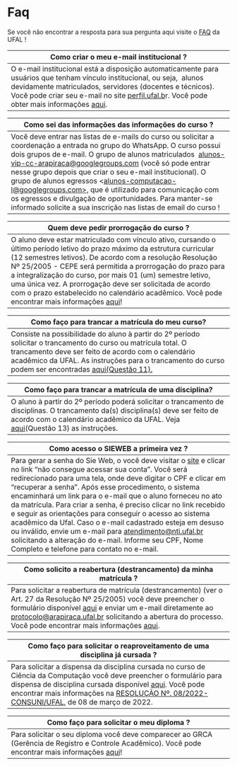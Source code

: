


Faq
===







Se você não encontrar a resposta para sua pergunta aqui visite o [FAQ](https://ufal.br/estudante/documentos/perguntas-frequentes) da UFAL ! 




| Como criar o meu e-mail institucional ? |
| --- |
| O e-mail institucional está a disposição automaticamente para usuários que tenham vínculo institucional, ou seja,  alunos devidamente matriculados, servidores (docentes e técnicos). Você pode criar seu e-mail no site [perfil.ufal.b](http://perfil.ufal.br/)r. Você pode obter mais informações [aqui](https://servicos.ufal.br/orgaos/nucleo-de-tecnologia-da-informacao-nti/criacao-de-e-mail-institucional). |




| Como sei das informações das informações do curso ? |
| --- |
| Você deve entrar nas listas de e-mails do curso ou solicitar a coordenação a entrada no grupo do WhatsApp. O curso possui dois grupos de e-mail. O grupo de alunos matriculados  [<alunos-vip-cc-arapiraca@googlegroups.com>](https://groups.google.com/g/alunos-vip-cc-arapiraca) (você só pode entrar nesse grupo depois que criar o seu e-mail institucional). O grupo de alunos egressos <[alunos-computacao-l@googlegroups.com>,](https://groups.google.com/g/alunos-computacao-l) que é utilizado para comunicação com os egressos e divulgação de oportunidades. Para manter-se informado solicite a sua inscrição nas listas de email do curso ! |




| Quem deve pedir prorrogação do curso ? |
| --- |
| O aluno deve estar matriculado com vínculo ativo, cursando o último período letivo do prazo máximo da estrutura curricular (12 semestres letivos). De acordo com a resolução Resolução Nº 25/2005 - CEPE será permitida a prorrogação do prazo para a integralização do curso, por mais 01 (um) semestre letivo, uma única vez. A prorrogação deve ser solicitada de acordo com o prazo estabelecido no calendário acadêmico. Você pode encontrar mais informações [aqui](https://servicos.ufal.br/orgaos/departamento-de-registro-e-controle-academico-drca/prorrogacao-de-integralizacao-de-curso)! |




| ****Como faço para trancar a matrícula do meu curso?**** |
| --- |
| Consiste na possibilidade do aluno à partir do 2º período solicitar o trancamento do curso ou matrícula total. O trancamento deve ser feito de acordo com o calendário acadêmico da UFAL. As instruções para o trancamento do curso podem ser encontradas [aqui(Questão 11).](https://ufal.br/estudante/documentos/perguntas-frequentes) |





| ****Como faço para trancar a matrícula de uma disciplina?**** |
| --- |
| O aluno à partir do 2º período poderá solicitar o trancamento de disciplinas. O trancamento da(s) disciplina(s) deve ser feito de acordo com o calendário acadêmico da UFAL. Veja [aqui](https://ufal.br/estudante/documentos/perguntas-frequentes)(Questão 13) as instruções. |




| ****Como acesso o SIEWEB a primeira vez ?**** |
| --- |
| Para gerar a senha do Sie Web, o você deve visitar o [site](https://sistemas.ufal.br/academico/login.seam?cid=14587) e clicar no link “não consegue acessar sua conta”. Você será redirecionado para uma tela, onde deve digitar o CPF e clicar em “recuperar a senha”. Após esse procedimento, o sistema encaminhará um link para o e-mail que o aluno forneceu no ato da matrícula. Para criar a senha, é preciso clicar no link recebido e seguir as orientações para conseguir o acesso ao sistema acadêmico da Ufal. Caso o e-mail cadastrado esteja em desuso ou inválido, envie um e-mail para atendimento@nti.ufal.br solicitando a alteração do e-mail. Informe seu CPF, Nome Completo e telefone para contato no e-mail. |




| ****Como solicito a reabertura (destrancamento) da minha matrícula ?**** |
| --- |
| Para solicitar a reabertura de matrícula (destrancamento) (ver o Art. 27 da Resolução Nº 25/2005) você deve preencher o formulário disponível [aqui](https://ufal.br/estudante/documentos/formularios/matricula/requerimento-para-reabertura-de-matricula-drca/) e enviar um e-mail diretamente ao protocolo@arapiraca.ufal.br solicitando a abertura do processo. Você pode encontrar mais informações [aqui](https://servicos.ufal.br/orgaos/departamento-de-registro-e-controle-academico-drca/reabertura-de-matricula). |




| ****Como faço para solicitar o reaproveitamento de uma disciplina já cursada ?**** |
| --- |
| Para solicitar a dispensa da disciplina cursada no curso de Ciência da Computação você deve preencher o formulário para dispensa de disciplina cursada disponível [aqui](https://forms.gle/BVBioBtEw1fR8U9c8). Você pode encontrar mais informações na [RESOLUÇÃO Nº. 08/2022-CONSUNI/UFAL](https://ufal.br/resolucoes/2022/rco-n-08-de-08-03-2022.pdf), de 08 de março de 2022. |




| ****Como faço para solicitar o meu diploma ?**** |
| --- |
| Para solicitar o seu diploma você deve comparecer ao GRCA (Gerência de Registro e Controle Acadêmico). Você pode encontrar mais informações [aqui](https://ufal.br/estudante/documentos/perguntas-frequentes)! |









